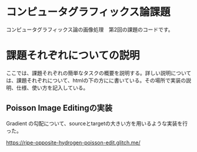 # コンピュータグラフィックス論課題

コンピュータグラフィックス論の画像処理　第2回の課題のコードです。

# 課題それぞれについての説明

  ここでは、課題それぞれの簡単なタスクの概要を説明する。詳しい説明については、課題それぞれについて、htmlの下の方にに書いている。その場所で実装の説明、仕様、使い方を記入している。

## Poisson Image Editingの実装

  Gradient の勾配について、sourceとtargetの大きい方を用いるような実装を行った。

  https://ripe-opposite-hydrogen-poisson-edit.glitch.me/



